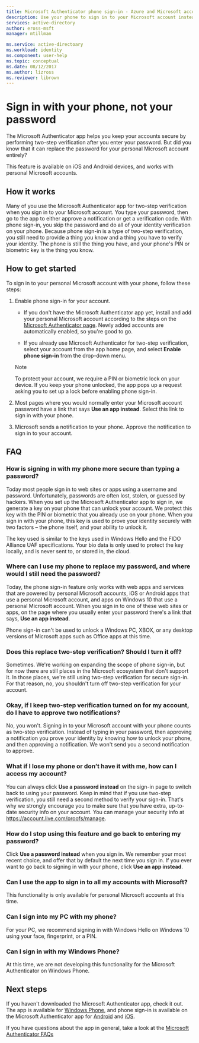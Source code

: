 ```yaml
---
title: Microsoft Authenticator phone sign-in - Azure and Microsoft accounts | Microsoft Docs
description: Use your phone to sign in to your Microsoft account instead of typing your password. This article answers FAQs about this feature.
services: active-directory
author: eross-msft
manager: mtillman

ms.service: active-directoary
ms.workload: identity
ms.component: user-help
ms.topic: conceptual
ms.date: 08/12/2017
ms.author: lizross
ms.reviewer: librown
---
```


# Sign in with your phone, not your password
The Microsoft Authenticator app helps you keep your accounts secure by performing two-step verification after you enter your password. But did you know that it can replace the password for your personal Microsoft account entirely?

This feature is available on iOS and Android devices, and works with personal Microsoft accounts.
 
## How it works
Many of you use the Microsoft Authenticator app for two-step verification when you sign in to your Microsoft account. You type your password, then go to the app to either approve a notification or get a verification code. With phone sign-in, you skip the password and do all of your identity verification on your phone. Because phone sign-in is a type of two-step verification, you still need to provide a thing you know and a thing you have to verify your identity. The phone is still the thing you have, and your phone's PIN or biometric key is the thing you know.

## How to get started
To sign in to your personal Microsoft account with your phone, follow these steps:

1. Enable phone sign-in for your account.

    - If you don't have the Microsoft Authenticator app yet, install and add your personal Microsoft account according to the steps on the [Microsoft Authenticator page](microsoft-authenticator-app-how-to.md). Newly added accounts are automatically enabled, so you're good to go.

    - If you already use Microsoft Authenticator for two-step verification, select your account from the app home page, and select **Enable phone sign-in** from the drop-down menu.

    >[!NOTE]
    >To protect your account, we require a PIN or biometric lock on your device. If you keep your phone unlocked, the app pops up a request asking you to set up a lock before enabling phone sign-in.

2. Most pages where you would normally enter your Microsoft account password have a link that says **Use an app instead**. Select this link to sign in with your phone.
 
3. Microsoft sends a notification to your phone. Approve the notification to sign in to your account.   
 
## FAQ

### How is signing in with my phone more secure than typing a password?  
Today most people sign in to web sites or apps using a username and password.  Unfortunately, passwords are often lost, stolen, or guessed by hackers. When you set up the Microsoft Authenticator app to sign in, we generate a key on your phone that can unlock your account. We protect this key with the PIN or biometric that you already use on your phone.  When you sign in with your phone, this key is used to prove your identity securely with two factors – the phone itself, and your ability to unlock it.
 
The key used is similar to the keys used in Windows Hello and the FIDO Alliance UAF specifications. Your bio data is only used to protect the key locally, and is never sent to, or stored in, the cloud. 
 
### Where can I use my phone to replace my password, and where would I still need the password?  
Today, the phone sign-in feature only works with web apps and services that are powered by personal Microsoft accounts, iOS or Android apps that use a personal Microsoft account, and apps on Windows 10 that use a personal Microsoft account. When you sign in to one of these web sites or apps, on the page where you usually enter your password there's a link that says, **Use an app instead**. 

Phone sign-in can't be used to unlock a Windows PC, XBOX, or any desktop versions of Microsoft apps such as Office apps at this time.
 
### Does this replace two-step verification? Should I turn it off?   
Sometimes. We're working on expanding the scope of phone sign-in, but for now there are still places in the Microsoft ecosystem that don't support it. In those places, we're still using two-step verification for secure sign-in. For that reason, no, you shouldn't turn off two-step verification for your account.
 
### Okay, if I keep two-step verification turned on for my account, do I have to approve two notifications?
No, you won't. Signing in to your Microsoft account with your phone counts as two-step verification. Instead of typing in your password, then approving a notification you prove your identity by knowing how to unlock your phone, and then approving a notification. We won't send you a second notification to approve.

### What if I lose my phone or don’t have it with me, how can I access my account?  
You can always click **Use a password instead** on the sign-in page to switch back to using your password. Keep in mind that if you use two-step verification, you still need a second method to verify your sign-in. That's why we strongly encourage you to make sure that you have extra, up-to-date security info on your account. You can manage your security info at https://account.live.com/proofs/manage.
 
### How do I stop using this feature and go back to entering my password?
Click **Use a password instead** when you sign in. We remember your most recent choice, and offer that by default the next time you sign in. If you ever want to go back to signing in with your phone, click **Use an app instead**. 
 
### Can I use the app to sign in to all my accounts with Microsoft?   
This functionality is only available for personal Microsoft accounts at this time. 
 
### Can I sign into my PC with my phone?  
For your PC, we recommend signing in with Windows Hello on Windows 10 using your face, fingerprint, or a PIN.   
 
### Can I sign in with my Windows Phone?  
At this time, we are not developing this functionality for the Microsoft Authenticator on Windows Phone. 

## Next steps
If you haven't downloaded the Microsoft Authenticator app, check it out. The app is available for [Windows Phone](http://go.microsoft.com/fwlink/?Linkid=825071), and phone sign-in is available on the Microsoft Authenticator app for [Android](http://go.microsoft.com/fwlink/?Linkid=825072) and [iOS](http://go.microsoft.com/fwlink/?Linkid=825073).

If you have questions about the app in general, take a look at the [Microsoft Authenticator FAQs](microsoft-authenticator-app-faq.md)